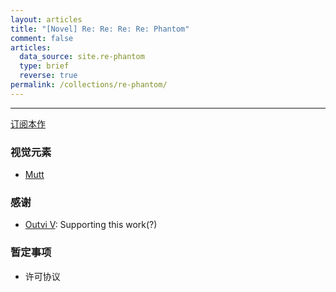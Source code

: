 ```yaml
---
layout: articles
title: "[Novel] Re: Re: Re: Re: Phantom"
comment: false
articles:
  data_source: site.re-phantom
  type: brief
  reverse: true
permalink: /collections/re-phantom/
---
```


---

[订阅本作](/feed/re-phantom.xml)

### 视觉元素

- [Mutt](http://www.mutt.org)

### 感谢

- [Outvi V](https://blog.outv.im): Supporting this work(?)

### 暂定事项

- 许可协议
